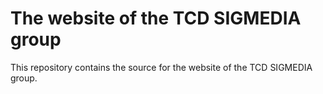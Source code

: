 # The website of the TCD SIGMEDIA group

This repository contains the source for the website of the TCD SIGMEDIA group.
